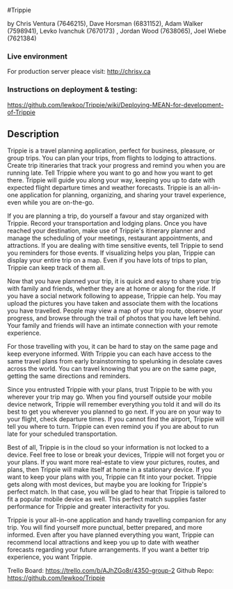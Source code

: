 #Trippie


by Chris Ventura (7646215), Dave Horsman (6831152), Adam Walker (7598941), 
Levko Ivanchuk (7670173) , Jordan Wood (7638065), Joel Wiebe (7621384)

### Live environment

For production server pleace visit: http://chrisv.ca

### Instructions on deployment & testing: 

https://github.com/lewkoo/Trippie/wiki/Deploying-MEAN-for-development-of-Trippie

## Description

Trippie is a travel planning application, perfect for business, pleasure, or group trips. You can plan your trips, from flights to lodging to attractions. Create trip itineraries that track your progress and remind you when you are running late. Tell Trippie where you want to go and how you want to get there. Trippie will guide you along your way, keeping you up to date with expected flight departure times and weather forecasts. Trippie is an all-in-one application for planning, organizing, and sharing your travel experience, even while you are on-the-go.

If you are planning a trip, do yourself a favour and stay organized with Trippie. Record your transportation and lodging plans. Once you have reached your destination, make use of Trippie's itinerary planner and manage the scheduling of your meetings, restaurant appointments, and attractions. If you are dealing with time sensitive events, tell Trippie to send you reminders for those events. If visualizing helps you plan, Trippie can display your entire trip on a map. Even if you have lots of trips to plan, Trippie can keep track of them all.

Now that you have planned your trip, it is quick and easy to share your trip with family and friends, whether they are at home or along for the ride. If you have a social network following to appease, Trippie can help. You may upload the pictures you have taken and associate them with the locations you have travelled. People may view a map of your trip route, observe your progress, and browse through the trail of photos that you have left behind. Your family and friends will have an intimate connection with your remote experience. 

For those travelling with you, it can be hard to stay on the same page and keep everyone informed. With Trippie you can each have access to the same travel plans from early brainstorming to spelunking in desolate caves across the world. You can travel knowing that you are on the same page, getting the same directions and reminders.

Since you entrusted Trippie with your plans, trust Trippie to be with you wherever your trip may go. When you find yourself outside your mobile device network, Trippie will remember everything you told it and will do its best to get you wherever you planned to go next. If you are on your way to your flight, check departure times. If you cannot find the airport, Trippie will tell you where to turn. Trippie can even remind you if you are about to run late for your scheduled transportation.

Best of all, Trippie is in the cloud so your information is not locked to a device. Feel free to lose or break your devices, Trippie will not forget you or your plans. If you want more real-estate to view your pictures, routes, and plans, then Trippie will make itself at home in a stationary device. If you want to keep your plans with you, Trippie can fit into your pocket. Trippie gets along with most devices, but maybe you are looking for Trippie's perfect match. In that case, you will be glad to hear that Trippie is tailored to fit a popular mobile device as well. This perfect match supplies faster performance for Trippie and greater interactivity for you. 

Trippie is your all-in-one application and handy travelling companion for any trip. You will find yourself more punctual, better prepared, and more informed. Even after you have planned everything you want, Trippie can recommend local attractions and keep you up to date with weather forecasts regarding your future arrangements. If you want a better trip experience, you want Trippie.

Trello Board: https://trello.com/b/AJhZGo8r/4350-group-2
Github Repo: https://github.com/lewkoo/Trippie


